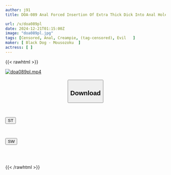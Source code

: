 ```yaml
---
author: j91
title: DOA-089 Anal Forced Insertion Of Extra Thick Dick Into Anal Hole!

url: /v/doa089pl
date: 2024-12-21T01:15:00Z
image: "doa089pl.jpg"
tags: [Censored, Anal, Creampie, (tag-censored), Evil	]
maker: [ Black Dog - Mousozoku  ]
actress: [ ]
---
```



{{< rawhtml >}}

<div class="video" data-videoid="9OOdkW1k89Sazxd">
    <a href="javascript:;">
        <img src="/v/doa089pl/doa089pl.jpg" width="WIDTH" height="HEIGHT" alt="doa089pl.mp4" loading="lazy">
    </a>
</div>

<script type="text/javascript" src="https://j91.asia/asset/on-demand-st.js"></script>

<br>
  <link rel="stylesheet" href="https://j91.asia/asset/bs5.css">
  
  <center>
  <button class="btn btn-primary" type="button" data-bs-toggle="collapse" data-bs-target=".multi-collapse" aria-expanded="false" aria-controls="multiCollapseExample1 multiCollapseExample2"><h2>Download</h2></button></center>
</p>
<div class="row">
  <div class="col">
    <div class="collapse multi-collapse" id="multiCollapseExample1">
      <div class="card card-body">
	      	      <br>
<div class="buttons">  
<p><a href="/v/doa089pl/st.html" target="_blank"><button class="btn-hover color-3"><i class="fa fa-download"></i> ST</button></a></p></div>
    </div>
  </div>
</div>
  <div class="col">
    <div class="collapse multi-collapse" id="multiCollapseExample2">
      <div class="card card-body">
	      <br>
<div class="buttons">
<p><a href="/v/doa089pl/sw.html" target="_blank"><button class="btn-hover color-2"><i class="fa fa-download"></i> SW</button></a></p></div>
<br><br>
      </div>
    </div>
  </div>
</div>

{{< /rawhtml >}}